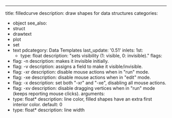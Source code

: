 ---
title: filledcurve
description: draw shapes for data structures
categories:
- object
see_also: 
- struct
- drawtext
- plot
- set
- text
pdcategory: Data Templates
last_update: '0.51'
inlets:
  1st:
  - type: float
    description: "sets visibility (1: visible, 0: invisible)."
flags:
- flag: -n
  description: makes it invisible initially.
- flag:  -v <symbol>
  description: assigns a field to make it visible/invisible.
- flag: -xr
  description: disable mouse actions when in "run" mode.
- flag: -xe
  description: disable mouse actions when in "edit" mode.
- flag: -x
  description: set both "-xr" and "-xe", disabling all mouse actions.
- flag: -xv
  description: disable dragging vertices when in "run" mode (keeps reporting mouse clicks).
arguments:
- type: float* 
  description: line color, filled shapes have an extra first interior color. 
  default: 0
- type: float*
  description: line width 